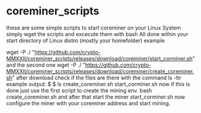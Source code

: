 # coreminer_scripts
these are some simple scripts to start coreminer on your Linux System
simply wget the scripts and excecute them with bash
All done within your start directory of Linux distro (mostly your homefolder)
example

wget -P ./ "https://github.com/crypto-MMXXII/coreminer_scripts/releases/download/coreminer/start_corminer.sh"
and the second one
wget -P ./ "https://github.com/crypto-MMXXII/coreminer_scripts/releases/download/coreminer/create_coreminer.sh"
after download check if the files are there with the command 
ls -ltr
example output:
$ $ ls
create_coreminer.sh  start_corminer.sh
now if this is done just use the first script to create the mining env.
bash create_coreminer.sh
and after that start the miner
start_corminer.sh
now configure the miner with your coreminer address and start mining. 
